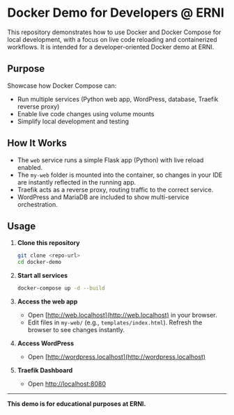 
# Docker Demo for Developers @ ERNI

This repository demonstrates how to use Docker and Docker Compose for local development, with a focus on live code reloading and containerized workflows. It is intended for a developer-oriented Docker demo at ERNI.

## Purpose

Showcase how Docker Compose can:
- Run multiple services (Python web app, WordPress, database, Traefik reverse proxy)
- Enable live code changes using volume mounts
- Simplify local development and testing

## How It Works

- The `web` service runs a simple Flask app (Python) with live reload enabled.
- The `my-web` folder is mounted into the container, so changes in your IDE are instantly reflected in the running app.
- Traefik acts as a reverse proxy, routing traffic to the correct service.
- WordPress and MariaDB are included to show multi-service orchestration.

## Usage

1. **Clone this repository**
   ```sh
   git clone <repo-url>
   cd docker-demo
   ```

2. **Start all services**
   ```sh
   docker-compose up -d --build
   ```

3. **Access the web app**
   - Open [http://web.localhost](http://web.localhost) in your browser.
   - Edit files in `my-web/` (e.g., `templates/index.html`). Refresh the browser to see changes instantly.

4. **Access WordPress**
   - Open [http://wordpress.localhost](http://wordpress.localhost)

5. **Traefik Dashboard**
   - Open [http://localhost:8080](http://localhost:8080)

---

**This demo is for educational purposes at ERNI.**
